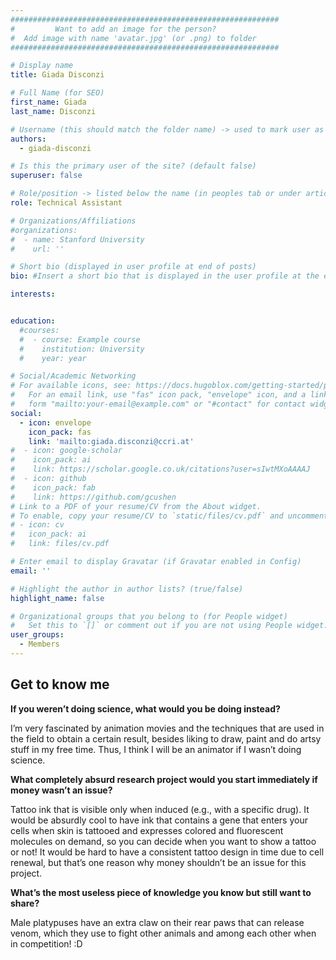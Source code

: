 ```yaml
---
############################################################
#         Want to add an image for the person?
#  Add image with name 'avatar.jpg' (or .png) to folder
############################################################

# Display name
title: Giada Disconzi

# Full Name (for SEO)
first_name: Giada
last_name: Disconzi

# Username (this should match the folder name) -> used to mark user as the author of a post
authors:
  - giada-disconzi

# Is this the primary user of the site? (default false)
superuser: false

# Role/position -> listed below the name (in peoples tab or under articles/events)
role: Technical Assistant

# Organizations/Affiliations
#organizations:
#  - name: Stanford University
#    url: ''

# Short bio (displayed in user profile at end of posts)
bio: #Insert a short bio that is displayed in the user profile at the end of a post.

interests:


education:
  #courses:
  #  - course: Example course
  #    institution: University
  #    year: year

# Social/Academic Networking
# For available icons, see: https://docs.hugoblox.com/getting-started/page-builder/#icons
#   For an email link, use "fas" icon pack, "envelope" icon, and a link in the
#   form "mailto:your-email@example.com" or "#contact" for contact widget.
social:
  - icon: envelope
    icon_pack: fas
    link: 'mailto:giada.disconzi@ccri.at'
#  - icon: google-scholar
#    icon_pack: ai
#    link: https://scholar.google.co.uk/citations?user=sIwtMXoAAAAJ
#  - icon: github
#    icon_pack: fab
#    link: https://github.com/gcushen
# Link to a PDF of your resume/CV from the About widget.
# To enable, copy your resume/CV to `static/files/cv.pdf` and uncomment the lines below.
# - icon: cv
#   icon_pack: ai
#   link: files/cv.pdf

# Enter email to display Gravatar (if Gravatar enabled in Config)
email: ''

# Highlight the author in author lists? (true/false)
highlight_name: false

# Organizational groups that you belong to (for People widget)
#   Set this to `[]` or comment out if you are not using People widget.
user_groups:
  - Members
---
```


## Get to know me

**If you weren’t doing science, what would you be doing instead?**

I’m very fascinated by animation movies and the techniques that are used in the field to obtain a certain result, besides liking to draw, paint and do artsy stuff in my free time. Thus, I think I will be an animator if I wasn’t doing science.


**What completely absurd research project would you start immediately if money wasn’t an issue?**

Tattoo ink that is visible only when induced (e.g., with a specific drug). It would be absurdly cool to have ink that contains a gene that enters your cells when skin is tattooed and expresses colored and fluorescent molecules on demand, so you can decide when you want to show a tattoo or not! It would be hard to have a consistent tattoo design in time due to cell renewal, but that’s one reason why money shouldn’t be an issue for this project.


**What’s the most useless piece of knowledge you know but still want to share?**

Male platypuses have an extra claw on their rear paws that can release venom, which they use to fight other animals and among each other when in competition! :D
